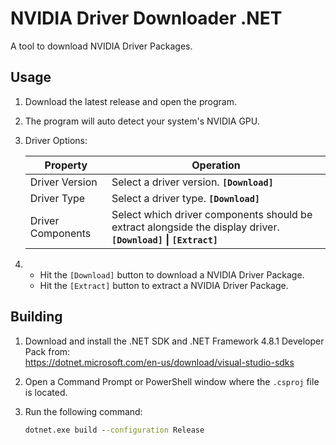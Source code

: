 # NVIDIA Driver Downloader .NET
A tool to download NVIDIA Driver Packages.

## Usage
1. Download the latest release and open the program.
2. The program will auto detect your system's NVIDIA GPU.
3. Driver Options: 

    |Property|Operation|
    |-|-|
    |Driver Version|Select a driver version. **`[Download]`**|
    |Driver Type|Select a driver type. **`[Download]`**|
    |Driver Components|Select which driver components should be extract alongside the display driver. **`[Download]` \| `[Extract]`**|
4. 
    - Hit the `[Download]` button to download a NVIDIA Driver Package.
    - Hit the `[Extract]` button to extract a NVIDIA Driver Package.

## Building
1. Download and install the .NET SDK and .NET Framework 4.8.1 Developer Pack from:<br>https://dotnet.microsoft.com/en-us/download/visual-studio-sdks
2. Open a Command Prompt or PowerShell window where the `.csproj` file is located.
3. Run the following command:

    ```cmd
    dotnet.exe build --configuration Release
    ```
